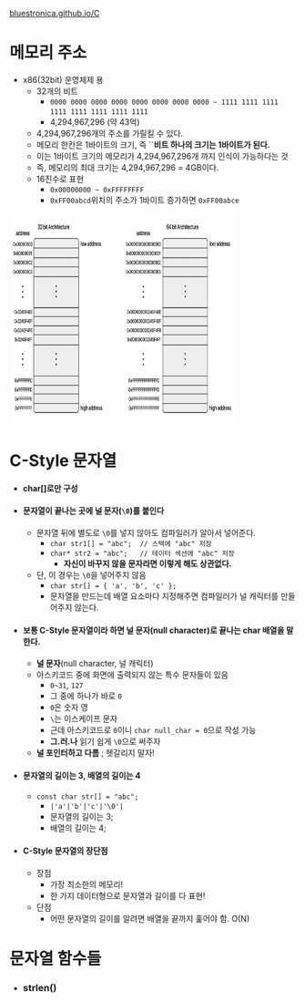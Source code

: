 [bluestronica.github.io/C](https://bluestronica.github.io/C)

# 메모리 주소
- x86(32bit) 운영체제 용
    - 32개의 비트
        - `0000 0000 0000 0000 0000 0000 0000 0000 ~ 1111 1111 1111 1111 1111 1111 1111 1111`
        - 4,294,967,296 (약 43억)
    - 4,294,967,296개의 주소를 가릴킬 수 있다.
    - 메모리 한칸은 1바이트의 크기, 즉 ``**비트 하나의 크기는 1바이트가 된다.**
    - 이는 1바이트 크기의 메모리가 4,294,967,296개 까지 인식이 가능하다는 것
    - 즉, 메모리의 최대 크기는 4,294,967,296 = 4GB이다. 
    - 16진수로 표현
        - `0x00000000 ~ 0xFFFFFFFF`
        - `0xFF00abcd`위치의 주소가 1바이트 증가하면 `0xFF00abce`
<img src="Img/address.png" width="400" height="370">

# C-Style 문자열
- #### char[]로만 구성

- #### 문자열이 끝나는 곳에 널 문자(`\0`)를 붙인다
    - 문자열 뒤에 별도로 `\0`를 넣지 않아도 컴파일러가 알아서 넣어준다.
        - `char str1[] = "abc";  // 스택에 "abc" 저장`
        - `char* str2 = "abc";   // 테이터 섹션에 "abc" 저장`
            - **자신이 바꾸지 않을 문자라면 이렇게 해도 상관없다.**
    - 단, 이 경우는 `\0`을 넣어주지 않음
        - `char str[] = { 'a', 'b', 'c' };`
        - 문자열을 만드는데 배열 요소마다 지정해주면 컴파일러가 널 캐릭터를 만들어주지 않는다.

- #### 보통 C-Style 문자열이라 하면 널 문자(null character)로 끝나는 char 배열을 말한다.
    - **널 문자**(null character, 널 캐릭터)
    - 아스키코드 중에 화면에 출력되지 않는 특수 문자들이 있음
        - `0~31`, `127`
        - 그 중에 하나가 바로 `0`
        - `0`은 숫자 영
        - `\`는 이스케이프 문자
        - 근데 아스키코드로 `0`이니 `char null_char = 0`으로 작성 가능
        - **그.러.나** 읽기 쉽게 `\0`으로 써주자
    - **널 포인터하고 다름** ; 헷갈리지 말자!

- #### 문자열의 길이는 3, 배열의 길이는 4
    - `const char str[] = "abc";`
        - `|'a'|'b'|'c'|'\0'|`
        - 문자열의 길이는 3;
        - 배열의 길이는 4;

- #### C-Style 문자열의 장단점
    - 장점
        - 가장 최소한의 메모리!
        - 한 가지 데이터형으로 문자열과 길이를 다 표현!
    - 단점
        - 어떤 문자열의 길이를 알려면 배열을 끝까지 훑어야 함. O(N)


# 문자열 함수들
- ### strlen()
